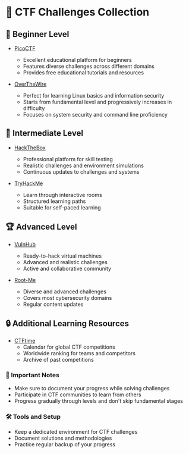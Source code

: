 # 🎯 CTF Challenges Collection

## 🌟 Beginner Level
- [PicoCTF](https://picoctf.org/)
  - Excellent educational platform for beginners
  - Features diverse challenges across different domains
  - Provides free educational tutorials and resources

- [OverTheWire](https://overthewire.org/wargames/)
  - Perfect for learning Linux basics and information security
  - Starts from fundamental level and progressively increases in difficulty
  - Focuses on system security and command line proficiency

## 💪 Intermediate Level
- [HackTheBox](https://www.hackthebox.com/)
  - Professional platform for skill testing
  - Realistic challenges and environment simulations
  - Continuous updates to challenges and systems

- [TryHackMe](https://tryhackme.com/)
  - Learn through interactive rooms
  - Structured learning paths
  - Suitable for self-paced learning

## 🏆 Advanced Level
- [VulnHub](https://www.vulnhub.com/)
  - Ready-to-hack virtual machines
  - Advanced and realistic challenges
  - Active and collaborative community

- [Root-Me](https://www.root-me.org/)
  - Diverse and advanced challenges
  - Covers most cybersecurity domains
  - Regular content updates

## 🔒 Additional Learning Resources
- [CTFtime](https://ctftime.org/)
  - Calendar for global CTF competitions
  - Worldwide ranking for teams and competitors
  - Archive of past competitions

### 📝 Important Notes
- Make sure to document your progress while solving challenges
- Participate in CTF communities to learn from others
- Progress gradually through levels and don't skip fundamental stages

### 🛠️ Tools and Setup
- Keep a dedicated environment for CTF challenges
- Document solutions and methodologies
- Practice regular backup of your progress
